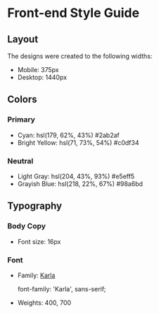 # Front-end Style Guide

## Layout

The designs were created to the following widths:

- Mobile: 375px
- Desktop: 1440px

## Colors

### Primary

- Cyan: hsl(179, 62%, 43%)
	#2ab2af
- Bright Yellow: hsl(71, 73%, 54%)
	#c0df34

### Neutral

- Light Gray: hsl(204, 43%, 93%)
	#e5eff5
- Grayish Blue: hsl(218, 22%, 67%)
	#98a6bd

## Typography

### Body Copy

- Font size: 16px

### Font

- Family: [Karla](https://fonts.google.com/specimen/Karla)
	<link href="https://fonts.googleapis.com/css2?family=Karla:wght@400;700&display=swap" rel="stylesheet">

	font-family: 'Karla', sans-serif;

- Weights: 400, 700